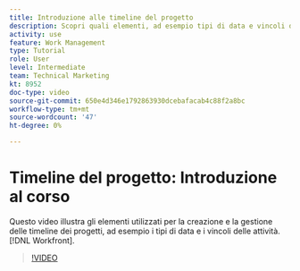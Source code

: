 ```yaml
---
title: Introduzione alle timeline del progetto
description: Scopri quali elementi, ad esempio tipi di data e vincoli di attività, vengono utilizzati per la creazione e la gestione delle timeline dei progetti in [!DNL  Workfront].
activity: use
feature: Work Management
type: Tutorial
role: User
level: Intermediate
team: Technical Marketing
kt: 8952
doc-type: video
source-git-commit: 650e4d346e1792863930dcebafacab4c88f2a8bc
workflow-type: tm+mt
source-wordcount: '47'
ht-degree: 0%

---
```


# Timeline del progetto: Introduzione al corso

Questo video illustra gli elementi utilizzati per la creazione e la gestione delle timeline dei progetti, ad esempio i tipi di data e i vincoli delle attività. [!DNL  Workfront].

>[!VIDEO](https://video.tv.adobe.com/v/335212/?quality=12&learn=on)
